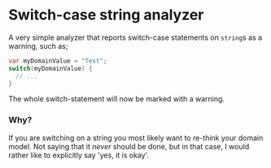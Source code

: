# Switch-case string analyzer
A very simple analyzer that reports switch-case statements on `string`s as a warning, such as;
```csharp
var myDomainValue = "Test";
switch(myDomainValue) {
  // ...
}
```
The whole switch-statement will now be marked with a warning.

### Why?
If you are switching on a string you most likely want to re-think your domain model. 
Not saying that it _never_ should be done, but in that case, I would rather like to explicitly say 'yes, it is okay'.
